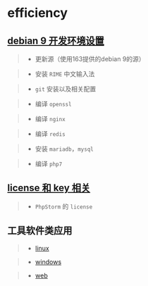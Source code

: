 # efficiency


## [debian 9 开发环境设置](https://github.com/lixiang4u/efficiency/blob/master/debian-develop-env-setup.md)

> + 更新源（使用163提供的debian 9的源）

> + 安装 ```RIME``` 中文输入法

> + ```git``` 安装以及相关配置

> + 编译 ```openssl```

> + 编译 ```nginx```

> + 编译 ```redis```

> + 安装 ```mariadb```，```mysql```

> + 编译 ```php7```




## [license 和 key 相关](https://github.com/lixiang4u/efficiency/blob/master/license-and-keys.md)

> + ```PhpStorm``` 的 ```license```




## 工具软件类应用

> + [linux](./software-linux.md)

> + [windows](./software-windows.md)

> + [web](./software-web.md)





